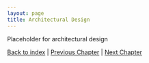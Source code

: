```yaml
---
layout: page
title: Architectural Design
---
```


Placeholder for architectural design

[Back to index](./index.md) |
[Previous Chapter](./requirements.md) |
[Next Chapter](./detailed-design.md)
